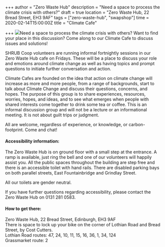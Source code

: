 +++
author = "Zero Waste Hub"
description = "Need a space to process the climate crisis with others?"
draft = true
location = "Zero Waste Hub, 22 Bread Street, EH3 9AF"
tags = ["zero-waste-hub", "swapshop"]
time = 2020-02-14T15:00:00Z
title = "Climate Cafe"

+++
![](https://res.cloudinary.com/shrub-co-op/image/upload/v1581080181/shrubcoop.org/media/83763714_4056863921005864_7802500042480156672_o_zqclsj.jpg)Need a space to process the climate crisis with others? Want to find your place in this discussion? Come along to our Climate Cafe to discuss issues and solutions!   
  
SHRUB Coop volunteers are running informal fortnightly sessions in our Zero Waste Hub cafe on Fridays. These will be a place to discuss your role and emotions around climate change as well as having topics and prompt questions to initiate further conversation and action.  
  
Climate Cafes are founded on the idea that action on climate change will increase as more and more people, from a range of backgrounds, start to talk about Climate Change and discuss their questions, concerns, and hopes. The purpose of this group is to share experiences, resources, worries, hopes, and ideas, and to see what emerges when people with shared interests come together to drink some tea or coffee. This is an informal discussion group and will not be a lecture or an informational meeting. It is not about guilt trips or judgment.  
  
All are welcome, regardless of experience, or knowledge, or carbon-footprint. Come and chat!

#### Accessibility information:

The Zero Waste Hub is on ground floor with a small step at the entrance. A ramp is available, just ring the bell and one of our volunteers will happily assist you. All the public spaces throughout the building are step free and there is an accessible toilet with hand rails. There are disabled parking bays on both parallel streets, East Fountainbridge and Grindlay Street.

All our toilets are gender neutral.

If you have further questions regarding accessibility, please contact the Zero Waste Hub on 0131 281 0583.

#### How to get there:

Zero Waste Hub, 22 Bread Street, Edinburgh, EH3 9AF  
There is space to lock up your bike on the corner of Lothian Road and Bread Street, by Cost Cutters.  
Lothian Road routes: 47, 24, 10, 11, 15, 16, 36, 1, 34, 124  
Grassmarket route: 2